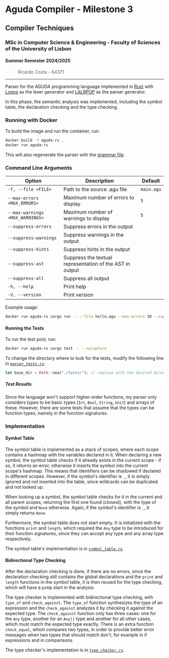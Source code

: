 # Aguda Compiler - Milestone 3

## Compiler Techniques
### MSc in Computer Science & Engineering - Faculty of Sciences of the University of Lisbon
#### Summer Semester 2024/2025

> Ricardo Costa - 64371

---

Parser for the AGUDA programming language implemented in [Rust](https://www.rust-lang.org/) with [Logos](https://logos.maciej.codes/) as the lexer generator and [LALRPOP](https://lalrpop.github.io/lalrpop/) as the parser generator.

In this phase, the semantic analysis was implemented, including the symbol table, the declaration checking and the type checking.

### Running with Docker

To build the image and run the container, run:

```sh
docker build -t aguda-rs .
docker run aguda-rs
```

This will also regenerate the parser with the [grammar file](./src/grammar.lalrpop).

### Command Line Arguments

| Option                          | Description                                               | Default    |
|---------------------------------|-----------------------------------------------------------|------------|
| `-f, --file <FILE>`             | Path to the source .agu file                              | `main.agu` |
| `--max-errors <MAX_ERRORS>`     | Maximum number of errors to display                       | `5`        |
| `--max-warnings <MAX_WARNINGS>` | Maximum number of warnings to display                     | `5`        |
| `--suppress-errors`             | Suppress errors in the output                             |            |
| `--suppress-warnings`           | Suppress warnings in the output                           |            |
| `--suppress-hints`              | Suppress hints in the output                              |            |
| `--suppress-ast`                | Suppress the textual representation of the AST in output  |            |
| `--suppress-all`                | Suppress all output                                       |            |
| `-h, --help`                    | Print help                                                |            |
| `-V, --version`                 | Print version                                             |            |

Example usage:

```sh
docker run aguda-rs cargo run -- --file hello.agu --max-errors 10 --suppress-ast
```

#### Running the Tests

To run the test pool, run:

```sh
docker run aguda-rs cargo test -- --nocapture
```

To change the directory where to look for the tests, modify the following line in [`parser_tests.rs`](./tests/parser_tests.rs):

```rust
let base_dir = Path::new("./tests/"); // replace with the desired directory
```

##### Test Results

Since the language won't support higher-order functions, my parser only considers types to be basic types (`Int`, `Bool`, `String`, `Unit`) and arrays of these. However, there are some tests that assume that the types can be function types, namely in the function signatures.

### Implementation

#### Symbol Table

The symbol table is implemented as a stack of scopes, where each scope contains a hashmap with the variables declared in it. 
When declaring a new symbol, the symbol table checks if it already exists in the current scope - if so, it returns an error, otherwise it inserts the symbol into the current scope's hashmap. This means that identifiers can be shadowed if declared in different scopes. However, if the symbol's identifier is `_`, it is simply ignored and not inserted into the table, since wildcards can be duplicated and not looked up.

When looking up a symbol, the symbol table checks for it in the current and all parent scopes, returning the first one found (closest), with the type of the symbol and `None` otherwise. Again, if the symbol's identifier is `_`, it simply returns `None`.

Furthermore, the symbol table does not start empty. It is initialized with the functions `print` and `length`, which required the `Any` type to be introduced for their function signatures, since they can accept any type and any array type respectively.

The symbol table's implementation is in [`symbol_table.rs`](./src/semantic/symbol_table.rs).


#### Bidirectional Type Checking

After the declaration checking is done, if there are no errors, since the declaration checking still contains the global declarations and the `print` and `length` functions in the symbol table, it is then reused for the type checking, which will have a jump start in the analysis. 

The type checker is implemented with bidirectional type checking, with `type_of` and `check_against`.
The `type_of` function synthesizes the type of an expression and the `check_against` analyzes it by checking it against the expected type.
The `check_against` function only has three cases: one for the `Any` type, another for an `Any[]` type and another for all other cases, which must match the expected type exactly.
There is an extra function `check_equal`, which compares two types, in order to provide better error messages when two types that should match don't, for example in if expressions and in comparisons.

The type checker's implementation is in [`type_checker.rs`](./src/semantic/type_checker.rs).